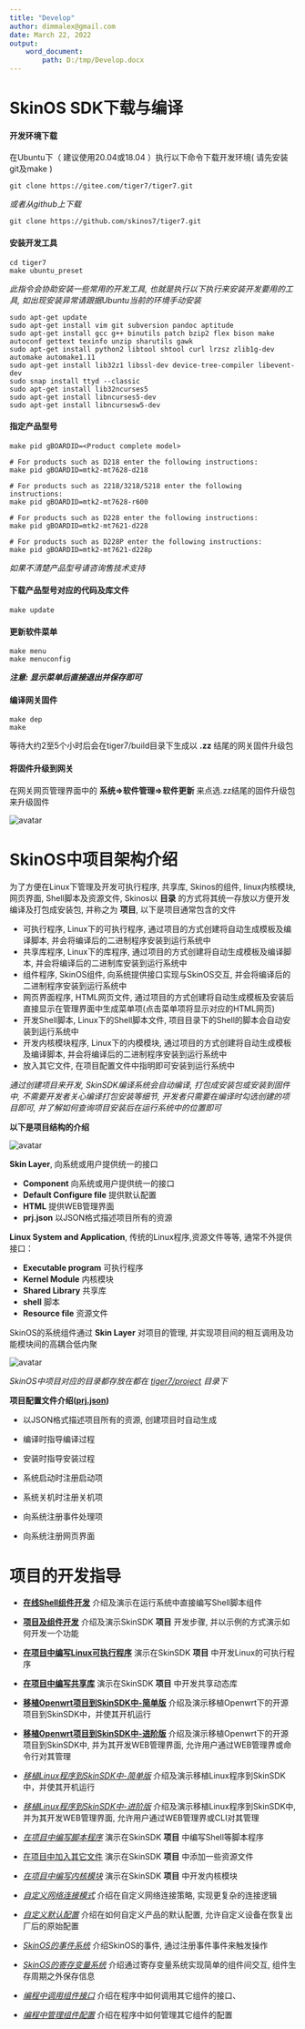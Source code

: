 ```yaml
---
title: "Develop"
author: dimmalex@gmail.com
date: March 22, 2022
output:
    word_document:
        path: D:/tmp/Develop.docx
---
```




# SkinOS SDK下载与编译

#### 开发环境下载
在Ubuntu下（ 建议使用20.04或18.04 ）执行以下命令下载开发环境( 请先安装git及make )

```shell
git clone https://gitee.com/tiger7/tiger7.git

```

*或者从github上下载*

```shell
git clone https://github.com/skinos7/tiger7.git
```

#### 安装开发工具

```shell
cd tiger7
make ubuntu_preset
```
*此指令会协助安装一些常用的开发工具, 也就是执行以下执行来安装开发要用的工具, 如出现安装异常请跟据Ubuntu当前的环境手动安装*
```
sudo apt-get update
sudo apt-get install vim git subversion pandoc aptitude
sudo apt-get install gcc g++ binutils patch bzip2 flex bison make autoconf gettext texinfo unzip sharutils gawk
sudo apt-get install python2 libtool shtool curl lrzsz zlib1g-dev automake automake1.11
sudo apt-get install lib32z1 libssl-dev device-tree-compiler libevent-dev
sudo snap install ttyd --classic
sudo apt-get install lib32ncurses5
sudo apt-get install libncurses5-dev
sudo apt-get install libncursesw5-dev
```


#### 指定产品型号

```shell
make pid gBOARDID=<Product complete model>

# For products such as D218 enter the following instructions:
make pid gBOARDID=mtk2-mt7628-d218

# For products such as 2218/3218/5218 enter the following instructions:
make pid gBOARDID=mtk2-mt7628-r600

# For products such as D228 enter the following instructions:
make pid gBOARDID=mtk2-mt7621-d228

# For products such as D228P enter the following instructions:
make pid gBOARDID=mtk2-mt7621-d228p
```
*如果不清楚产品型号请咨询售技术支持*

#### 下载产品型号对应的代码及库文件

```shell
make update
```

#### 更新软件菜单

```shell
make menu
make menuconfig
```  
***注意: 显示菜单后直接退出并保存即可***

#### 编译网关固件

```shell
make dep
make
```
等待大约2至5个小时后会在tiger7/build目录下生成以 **.zz** 结尾的网关固件升级包



#### 将固件升级到网关
在网关网页管理界面中的 **系统=>软件管理=>软件更新** 来点选.zz结尾的固件升级包来升级固件

![avatar](./upgrade.png)





# SkinOS中项目架构介绍

为了方便在Linux下管理及开发可执行程序, 共享库, Skinos的组件, linux内核模块, 网页界面, Shell脚本及资源文件, Skinos以 **目录** 的方式将其统一存放以方便开发编译及打包成安装包, 并称之为 **项目**, 以下是项目通常包含的文件 

- 可执行程序, Linux下的可执行程序, 通过项目的方式创建将自动生成模板及编译脚本, 并会将编译后的二进制程序安装到运行系统中
- 共享库程序, Linux下的库程序, 通过项目的方式创建将自动生成模板及编译脚本, 并会将编译后的二进制库安装到运行系统中
- 组件程序, SkinOS组件, 向系统提供接口实现与SkinOS交互, 并会将编译后的二进制程序安装到运行系统中
- 网页界面程序, HTML网页文件, 通过项目的方式创建将自动生成模板及安装后直接显示在管理界面中生成菜单项(点击菜单项将显示对应的HTML网页)
- 开发Shell脚本, Linux下的Shell脚本文件, 项目目录下的Shell的脚本会自动安装到运行系统中
- 开发内核模块程序, Linux下的内模模块, 通过项目的方式创建将自动生成模板及编译脚本, 并会将编译后的二进制程序安装到运行系统中
- 放入其它文件, 在项目配置文件中指明即可安装到运行系统中

*通过创建项目来开发, SkinSDK编译系统会自动编译, 打包成安装包或安装到固件中, 不需要开发者关心编译打包安装等细节, 开发者只需要在编译时勾选创建的项目即可, 并了解如何查询项目安装后在运行系统中的位置即可*

**以下是项目结构的介绍**

![avatar](./project2.png)

**Skin Layer**, 向系统或用户提供统一的接口   
- **Component** 向系统或用户提供统一的接口
- **Default Configure file** 提供默认配置
- **HTML** 提供WEB管理界面
- **prj.json** 以JSON格式描述项目所有的资源

**Linux System and Application**, 传统的Linux程序,资源文件等等, 通常不外提供接口：
- **Executable program** 可执行程序
- **Kernel Module** 内核模块
- **Shared Library** 共享库
- **shell** 脚本
- **Resource file** 资源文件

SkinOS的系统组件通过 **Skin Layer** 对项目的管理, 并实现项目间的相互调用及功能模块间的高耦合低内聚

![avatar](./project3.png)

*SkinOS中项目对应的目录都存放在都在 [tiger7/project](https://gitee.com/tiger7/tiger7/tree/master/project) 目录下*


**项目配置文件介绍([prj.json](https://gitee.com/tiger7/doc/blob/master/dev/prj.json.md))** 

- 以JSON格式描述项目所有的资源, 创建项目时自动生成

- 编译时指导编译过程

- 安装时指导安装过程

- 系统启动时注册启动项

- 系统关机时注册关机项

- 向系统注册事件处理项

- 向系统注册网页界面



# 项目的开发指导

- **[在线Shell组件开发](https://gitee.com/tiger7/doc/blob/master/dev/shell-com/online_development_cn.md)**
介绍及演示在运行系统中直接编写Shell脚本组件

- **[项目及组件开发](https://gitee.com/tiger7/doc/blob/master/dev/project/beginner_development_cn.md)**
介绍及演示SkinSDK **项目** 开发步骤, 并以示例的方式演示如何开发一个功能

- **[在项目中编写Linux可执行程序](https://gitee.com/tiger7/doc/blob/master/dev/execute_development_cn.md)**
演示在SkinSDK **项目** 中开发Linux的可执行程序

- **[在项目中编写共享库](https://gitee.com/tiger7/doc/blob/master/dev/library_development_cn.md)**
演示在SkinSDK **项目** 中开发共享动态库



- **[移植Openwrt项目到SkinSDK中-简单版](https://gitee.com/tiger7/doc/blob/master/dev/porting-openwrt/porting_openwrt_cn.md)**
介绍及演示移植Openwrt下的开源项目到SkinSDK中，并使其开机运行

- **[移植Openwrt项目到SkinSDK中-进阶版](https://gitee.com/tiger7/doc/blob/master/dev/porting-openwrt/porting_openwrt_adv_cn.md)**
介绍及演示移植Openwrt下的开源项目到SkinSDK中, 并为其开发WEB管理界面, 允许用户通过WEB管理界或命令行对其管理







- *[移植Linux程序到SkinSDK中-简单版](https://gitee.com/tiger7/doc/blob/master/dev/beginner_development.md)*
介绍及演示移植Linux程序到SkinSDK中，并使其开机运行

- *[移植Linux程序到SkinSDK中-进阶版](https://gitee.com/tiger7/doc/blob/master/dev/beginner_development.md)*
介绍及演示移植Linux程序到SkinSDK中, 并为其开发WEB管理界面, 允许用户通过WEB管理界或CLI对其管理

- *[在项目中编写脚本程序](https://gitee.com/tiger7/doc/blob/master/dev/beginner_development.md)*
演示在SkinSDK **项目** 中编写Shell等脚本程序

- [在项目中加入其它文件](https://gitee.com/tiger7/doc/blob/master/dev/beginner_development.md)
演示在SkinSDK **项目** 中添加一些资源文件

- *[在项目中编写内核模块](https://gitee.com/tiger7/doc/blob/master/dev/beginner_development.md)*
演示在SkinSDK **项目** 中开发内核模块

- *[自定义网络连接模式](https://gitee.com/tiger7/doc/blob/master/dev/beginner_development.md)*
介绍在自定义网络连接策略, 实现更复杂的连接逻辑

- *[自定义默认配置](https://gitee.com/tiger7/doc/blob/master/dev/beginner_development.md)*
介绍在如何自定义产品的默认配置, 允许自定义设备在恢复出厂后的原始配置

- *[SkinOS的事件系统](https://gitee.com/tiger7/doc/blob/master/dev/beginner_development.md)*
介绍SkinOS的事件, 通过注册事件事件来触发操作

- *[SkinOS的寄存变量系统](https://gitee.com/tiger7/doc/blob/master/dev/beginner_development.md)*
介绍通过寄存变量系统实现简单的组件间交互, 组件生存周期之外保存信息

- *[编程中调用组件接口](https://gitee.com/tiger7/doc/blob/master/dev/call_component.md)*
介绍在程序中如何调用其它组件的接口、

- *[编程中管理组件配置](https://gitee.com/tiger7/doc/blob/master/dev/component_config.md)*
介绍在程序中如何管理其它组件的配置





